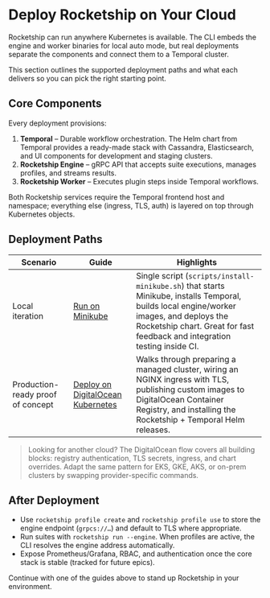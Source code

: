 # Deploy Rocketship on Your Cloud

Rocketship can run anywhere Kubernetes is available. The CLI embeds the engine and worker binaries for local auto mode, but real deployments separate the components and connect them to a Temporal cluster.

This section outlines the supported deployment paths and what each delivers so you can pick the right starting point.

## Core Components

Every deployment provisions:

1. **Temporal** – Durable workflow orchestration. The Helm chart from Temporal provides a ready-made stack with Cassandra, Elasticsearch, and UI components for development and staging clusters.
2. **Rocketship Engine** – gRPC API that accepts suite executions, manages profiles, and streams results.
3. **Rocketship Worker** – Executes plugin steps inside Temporal workflows.

Both Rocketship services require the Temporal frontend host and namespace; everything else (ingress, TLS, auth) is layered on top through Kubernetes objects.

## Deployment Paths

| Scenario | Guide | Highlights |
| --- | --- | --- |
| Local iteration | [Run on Minikube](deploy/minikube.md) | Single script (`scripts/install-minikube.sh`) that starts Minikube, installs Temporal, builds local engine/worker images, and deploys the Rocketship chart. Great for fast feedback and integration testing inside CI. |
| Production-ready proof of concept | [Deploy on DigitalOcean Kubernetes](deploy/digitalocean.md) | Walks through preparing a managed cluster, wiring an NGINX ingress with TLS, publishing custom images to DigitalOcean Container Registry, and installing the Rocketship + Temporal Helm releases. |

> Looking for another cloud? The DigitalOcean flow covers all building blocks: registry authentication, TLS secrets, ingress, and chart overrides. Adapt the same pattern for EKS, GKE, AKS, or on-prem clusters by swapping provider-specific commands.

## After Deployment

- Use `rocketship profile create` and `rocketship profile use` to store the engine endpoint (`grpcs://…`) and default to TLS where appropriate.
- Run suites with `rocketship run --engine`. When profiles are active, the CLI resolves the engine address automatically.
- Expose Prometheus/Grafana, RBAC, and authentication once the core stack is stable (tracked for future epics).

Continue with one of the guides above to stand up Rocketship in your environment.
